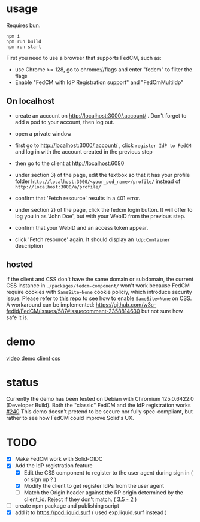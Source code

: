 

# usage
Requires [bun](https://bun.sh/docs/installation).
```
npm i
npm run build
npm run start
```

First you need to use a browser that supports FedCM, such as:
* use Chrome >= 128, go to chrome://flags and enter "fedcm" to filter the flags
* Enable "FedCM with IdP Registration support" and "FedCmMultiIdp"

## On localhost

 - create an account on [http://localhost:3000/.account/](http://localhost:3000/.account/) . Don't forget to add a pod to your account, then log out.

 - open a private window
 - first go to [http://localhost:3000/.account/](http://localhost:3000/.account/) , click `register IdP to FedCM`  and log in with the account created in the previous step
 - then go to the client at [http://localhost:6080](http://localhost:6080)
 - under section 3) of the page, edit the textbox so that it has your profile folder `http://localhost:3000/<your_pod_name>/profile/` instead of `http://localhost:3000/a/profile/`
 - confirm that 'Fetch resource' results in a 401 error.
 - under section 2) of the page, click the fedcm login button. It will offer to log you in as 'John Doe', but with your WebID from the previous step.
 - confirm that your WebID and an access token appear.
 - click 'Fetch resource' again. It should display an `ldp:Container` description

## hosted

if the client and CSS don't have the same domain or subdomain, the current CSS instance in `./packages/fedcm-component/` won't work because FedCM require cookies with `SameSite=None` cookie policiy, which introduce security issue. 
Please refer to [this repo](https://github.com/thhck/fedcm-css-exp) to see how to enable `SameSite=None` on CSS. 
A workaround can be implemented: https://github.com/w3c-fedid/FedCM/issues/587#issuecomment-2358814630 but not sure how safe it is.   

# demo

[video demo](./demo_video/demo_2.mp4)
[client](https://fedcm-client.liquid.surf/)
[css](https://exp.liquid.surf/)

# status

Currently the demo has been tested on Debian with Chromium 125.0.6422.0 (Developer Build).
Both the "classic" FedCM and the IdP registration works [#240](https://github.com/fedidcg/FedCM/issues/240#issuecomment-2004650817)
This demo doesn't pretend to be secure nor fully spec-compliant, but rather to see how FedCM could improve Solid's UX.

# TODO

 - [X] Make FedCM work with Solid-OIDC
 - [X] Add the IdP registration feature
   - [X] Edit the CSS component to register to the user agent during sign in ( or sign up ? )
   - [X] Modify the client to get register IdPs from the user agent
   - [ ] Match the Origin header against the RP origin determined by the client_id. Reject if they don't match. ( [3.5 - 2](https://fedidcg.github.io/FedCM/#idp-api-id-assertion-endpoint) )
 - [ ] create npm package and publishing script
 - [X] add it to https://pod.liquid.surf ( used exp.liquid.surf instead )
